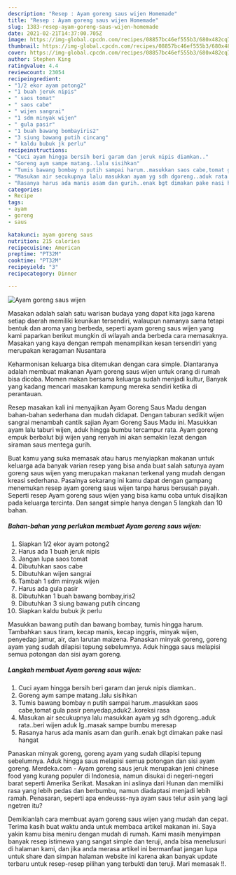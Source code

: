 ```yaml
---
description: "Resep : Ayam goreng saus wijen Homemade"
title: "Resep : Ayam goreng saus wijen Homemade"
slug: 1383-resep-ayam-goreng-saus-wijen-homemade
date: 2021-02-21T14:37:00.705Z
image: https://img-global.cpcdn.com/recipes/08857bc46ef555b3/680x482cq70/ayam-goreng-saus-wijen-foto-resep-utama.jpg
thumbnail: https://img-global.cpcdn.com/recipes/08857bc46ef555b3/680x482cq70/ayam-goreng-saus-wijen-foto-resep-utama.jpg
cover: https://img-global.cpcdn.com/recipes/08857bc46ef555b3/680x482cq70/ayam-goreng-saus-wijen-foto-resep-utama.jpg
author: Stephen King
ratingvalue: 4.4
reviewcount: 23054
recipeingredient:
- "1/2 ekor ayam potong2"
- "1 buah jeruk nipis"
- " saos tomat"
- " saos cabe"
- " wijen sangrai"
- "1 sdm minyak wijen"
- " gula pasir"
- "1 buah bawang bombayiris2"
- "3 siung bawang putih cincang"
- " kaldu bubuk jk perlu"
recipeinstructions:
- "Cuci ayam hingga bersih beri garam dan jeruk nipis diamkan.."
- "Goreng aym sampe matang..lalu sisihkan"
- "Tumis bawang bombay n putih sampai harum..masukkan saos cabe,tomat gula pasir penyedap,aduk2..koreksi rasa"
- "Masukan air secukupnya lalu masukkan ayam yg sdh dgoreng..aduk rata..beri wijen aduk lg..masak sampe bumbu meresap"
- "Rasanya harus ada manis asam dan gurih..enak bgt dimakan pake nasi hangat"
categories:
- Recipe
tags:
- ayam
- goreng
- saus

katakunci: ayam goreng saus 
nutrition: 215 calories
recipecuisine: American
preptime: "PT32M"
cooktime: "PT32M"
recipeyield: "3"
recipecategory: Dinner

---
```



![Ayam goreng saus wijen](https://img-global.cpcdn.com/recipes/08857bc46ef555b3/680x482cq70/ayam-goreng-saus-wijen-foto-resep-utama.jpg)

Masakan adalah salah satu warisan budaya yang dapat kita jaga karena setiap daerah memiliki keunikan tersendiri, walaupun namanya sama tetapi bentuk dan aroma yang berbeda, seperti ayam goreng saus wijen yang kami paparkan berikut mungkin di wilayah anda berbeda cara memasaknya. Masakan yang kaya dengan rempah menampilkan kesan tersendiri yang merupakan keragaman Nusantara

Keharmonisan keluarga bisa ditemukan dengan cara simple. Diantaranya adalah membuat makanan Ayam goreng saus wijen untuk orang di rumah bisa dicoba. Momen makan bersama keluarga sudah menjadi kultur, Banyak yang kadang mencari masakan kampung mereka sendiri ketika di perantauan.

Resep masakan kali ini menyajikan Ayam Goreng Saus Madu dengan bahan-bahan sederhana dan mudah didapat. Dengan taburan sedikit wijen sangrai menambah cantik sajian Ayam Goreng Saus Madu ini. Masukkan ayam lalu taburi wijen, aduk hingga bumbu tercampur rata. Ayam goreng empuk berbalut biji wijen yang renyah ini akan semakin lezat dengan siraman saus mentega gurih.

Buat kamu yang suka memasak atau harus menyiapkan makanan untuk keluarga ada banyak varian resep yang bisa anda buat salah satunya ayam goreng saus wijen yang merupakan makanan terkenal yang mudah dengan kreasi sederhana. Pasalnya sekarang ini kamu dapat dengan gampang menemukan resep ayam goreng saus wijen tanpa harus bersusah payah.
Seperti resep Ayam goreng saus wijen yang bisa kamu coba untuk disajikan pada keluarga tercinta. Dan sangat simple hanya dengan 5 langkah dan 10 bahan.


<!--inarticleads1-->

##### Bahan-bahan yang perlukan membuat Ayam goreng saus wijen:

1. Siapkan 1/2 ekor ayam potong2
1. Harus ada 1 buah jeruk nipis
1. Jangan lupa  saos tomat
1. Dibutuhkan  saos cabe
1. Dibutuhkan  wijen sangrai
1. Tambah 1 sdm minyak wijen
1. Harus ada  gula pasir
1. Dibutuhkan 1 buah bawang bombay,iris2
1. Dibutuhkan 3 siung bawang putih cincang
1. Siapkan  kaldu bubuk jk perlu


Masukkan bawang putih dan bawang bombay, tumis hingga harum. Tambahkan saus tiram, kecap manis, kecap inggris, minyak wijen, penyedap jamur, air, dan larutan maizena. Panaskan minyak goreng, goreng ayam yang sudah dilapisi tepung sebelumnya. Aduk hingga saus melapisi semua potongan dan sisi ayam goreng. 

<!--inarticleads2-->

##### Langkah membuat  Ayam goreng saus wijen:

1. Cuci ayam hingga bersih beri garam dan jeruk nipis diamkan..
1. Goreng aym sampe matang..lalu sisihkan
1. Tumis bawang bombay n putih sampai harum..masukkan saos cabe,tomat gula pasir penyedap,aduk2..koreksi rasa
1. Masukan air secukupnya lalu masukkan ayam yg sdh dgoreng..aduk rata..beri wijen aduk lg..masak sampe bumbu meresap
1. Rasanya harus ada manis asam dan gurih..enak bgt dimakan pake nasi hangat


Panaskan minyak goreng, goreng ayam yang sudah dilapisi tepung sebelumnya. Aduk hingga saus melapisi semua potongan dan sisi ayam goreng. Merdeka.com - Ayam goreng saus jeruk merupakan jeni chinese food yang kurang populer di Indonesia, namun disukai di negeri-negeri barat seperti Amerika Serikat. Masakan ini aslinya dari Hunan dan memiliki rasa yang lebih pedas dan berbumbu, namun diadaptasi menjadi lebih ramah. Penasaran, seperti apa endeusss-nya ayam saus telur asin yang lagi ngetren itu? 

Demikianlah cara membuat ayam goreng saus wijen yang mudah dan cepat. Terima kasih buat waktu anda untuk membaca artikel makanan ini. Saya yakin kamu bisa meniru dengan mudah di rumah. Kami masih menyimpan banyak resep istimewa yang sangat simple dan teruji, anda bisa menelusuri di halaman kami, dan jika anda merasa artikel ini bermanfaat jangan lupa untuk share dan simpan halaman website ini karena akan banyak update terbaru untuk resep-resep pilihan yang terbukti dan teruji. Mari memasak !!. 
